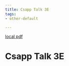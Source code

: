 ```yaml
---
title: Csapp Talk 3E
tags:
- other-default

---
```


[local pdf](../../../pdfs/csapp-talk-3e.pdf)

# Csapp Talk 3E
